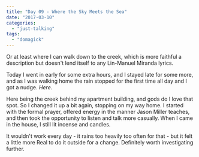 ```yaml
---
title: "Day 09 - Where the Sky Meets the Sea"
date: "2017-03-10"
categories: 
  - "just-talking"
tags: 
  - "domagick"
---
```


Or at least where I can walk down to the creek, which is more faithful a description but doesn't lend itself to any Lin-Manuel Miranda lyrics. 

Today I went in early for some extra hours, and I stayed late for some more, and as I was walking home the rain stopped for the first time all day and I got a nudge. _Here._ 

Here being the creek behind my apartment building, and gods do I love that spot. So I changed it up a bit again, stopping on my way home. I started with the formal prayer, offered energy in the manner Jason Miller teaches, and then took the opportunity to listen and talk more casually. When I came in the house, I still lit incense and candles. 

It wouldn't work every day - it rains too heavily too often for that - but it felt a little more Real to do it outside for a change. Definitely worth investigating further.
